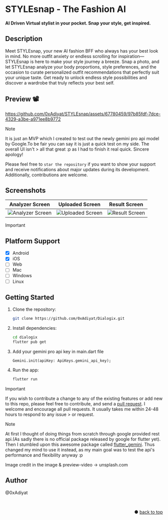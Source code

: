 # STYLEsnap - The Fashion AI

**AI Driven Virtual stylist in your pocket. Snap your style, get inspired.**


## Description
Meet STYLEsnap, your new AI fashion BFF who always has your best look in mind. No more outfit anxiety or endless scrolling for inspiration—STYLEsnap is here to make your style journey a breeze. Snap a photo, and let STYLEsnap analyze your body proportions, style preferences, and the occasion to curate personalized outfit recommendations that perfectly suit your unique taste. Get ready to unlock endless style possibilities and discover a wardrobe that truly reflects your best self.


## Preview 📽️
https://github.com/0xAdiyat/STYLEsnap/assets/67780459/97b85fdf-7dce-4329-a3be-a971ee8b9772



> [!NOTE]  
> It is just an MVP which I created to test out the newly gemini pro api model by Google.To be fair you can say it is just a quick test on my side. The overall UI isn't > all that great :p as I had to finish it real quick. Sincere apology!
> 
> Please feel free to `star the repository` if you want to show your support and receive notifications about major updates during its development. Additionally, contributions are welcome.


## Screenshots

Analyzer Screen         |  Uploaded Screen       |   Result Screen
:-------------------------:|:-------------------------:|:-------------------------:|
![Analyzer Screen](https://github.com/0xAdiyat/STYLEsnap/assets/67780459/aa5d0fcf-7404-4810-bee6-1fe9e2d07625)|![Uploaded Screen](https://github.com/0xAdiyat/STYLEsnap/assets/67780459/875707e0-0384-4ea2-96dc-be09a7c0c726)|![Result Screen](https://github.com/0xAdiyat/STYLEsnap/assets/67780459/326781af-db60-4dc2-971b-91d255222e75)|

> [!IMPORTANT]
> ## Platform Support
> - [x] Android
> - [x] iOS
> - [ ] Web
> - [ ] Mac
> - [ ] Windows
> - [ ] Linux


## Getting Started

1. Clone the repository:
   ```bash
   git clone https://github.com/0xAdiyat/Dialogix.git
   ```
2. Install dependencies:
   ```bash
   cd dialogix
   flutter pub get
   ```
3. Add your gemini pro api key in main.dart file
   ```
   Gemini.init(apiKey: ApiKeys.gemini_api_key);
   ```
5. Run the app:
   ```bash
   flutter run
   ```


> [!IMPORTANT]  
> If you wish to contribute a change to any of the existing features or add new to this repo,
> please feel free to contribute,
> and send a [pull request](https://github.com/0xAdiyat/STYLEsnap/pulls). I welcome and encourage all pull requests. It usually takes me within 24-48 hours to respond to any issue > or request.

> [!NOTE]
> At first I thought of doing things from scratch through google provided rest api.(As sadly there is no official package released by google for flutter yet).
> Then I stumbled upon this awesome package called [flutter_gemini](https://pub.dev/packages/flutter_gemini). Thus changed my mind to use it instead, as my main goal was to test the api's performance and flexibility anyway :p
> 
> Image credit in the image & preview-video -> unsplash.com

## Author
@0xAdiyat

<br>
<p align="right">● <a href="#description">back to top</a></p>
